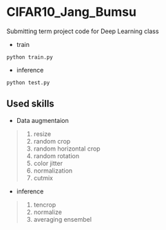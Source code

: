 # CIFAR10_Jang_Bumsu
Submitting term project code for Deep Learning class

- train
```
python train.py
```

- inference
```
python test.py
```

## Used skills
- Data augmentaion
> 1. resize
> 2. random crop
> 3. random horizontal crop
> 4. random rotation
> 5. color jitter
> 6. normalization
> 7. cutmix

- inference
> 1. tencrop
> 2. normalize
> 3. averaging ensembel
